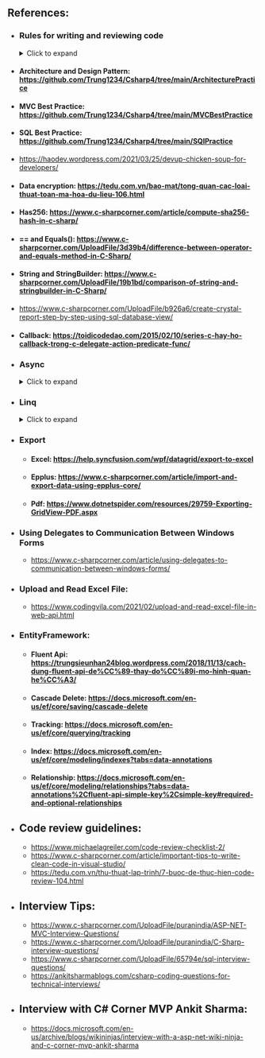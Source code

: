  ## References: 
 - ### Rules for writing and reviewing code
   <details>
    <summary>Click to expand</summary>

   -  #### Rule 1: Formatting is king     
   -  #### Rule 2: Is code easy to understand
   -  #### Rule 3: Follow SOLID Principles
   -  #### Rule 4: Don't Repeat Yourself => generalize by abstract class, interface, method
   -  #### Rule 5: Create meaningful names
   -  #### Rule 6: Be Consistent (nhất quán)
   -  #### Rule 7: Do Code run fast (For example use Eager loading to load related entities )
   -  #### Rule 8: Avoid Security Pitfalls (SQL Injection, cross-site scripting)
   -  #### Rule 9: Use Efficient Data Structures and Algorithms
   -  #### Rule 10: Comment and Document
   -  #### Rule 11: Check for Errors and Respond to Them
   -  #### Rule 12: Follow the Coding convention
   -  #### Rule 13: Avoid Deep Nesting
   -  #### Rule 14: Use ternary operator instead of If else
   -  #### Rule 15: Do not hard code (Avoid Magic Number https://stackoverflow.com/questions/47882/what-is-a-magic-number-and-why-is-it-bad)
   -  References: 
      -  ### https://www.informit.com/articles/article.aspx?p=2223710
      -  ### https://code.tutsplus.com/tutorials/top-15-best-practices-for-writing-super-readable-code--net-8118
  </details>  
  
  -  #### Architecture and Design Pattern: https://github.com/Trung1234/Csharp4/tree/main/ArchitecturePractice
  -  #### MVC Best Practice: https://github.com/Trung1234/Csharp4/tree/main/MVCBestPractice
  -  #### SQL Best Practice: https://github.com/Trung1234/Csharp4/tree/main/SQlPractice
  -  https://haodev.wordpress.com/2021/03/25/devup-chicken-soup-for-developers/
  -  #### Data encryption: https://tedu.com.vn/bao-mat/tong-quan-cac-loai-thuat-toan-ma-hoa-du-lieu-106.html
  -  #### Has256: https://www.c-sharpcorner.com/article/compute-sha256-hash-in-c-sharp/
  -  ####  == and Equals(): https://www.c-sharpcorner.com/UploadFile/3d39b4/difference-between-operator-and-equals-method-in-C-Sharp/
  -  #### String and StringBuilder: https://www.c-sharpcorner.com/UploadFile/19b1bd/comparison-of-string-and-stringbuilder-in-C-Sharp/
  -  https://www.c-sharpcorner.com/UploadFile/b926a6/create-crystal-report-step-by-step-using-sql-database-view/ 
  -  #### Callback: https://toidicodedao.com/2015/02/10/series-c-hay-ho-callback-trong-c-delegate-action-predicate-func/
- ### Async
  <details>
    <summary>Click to expand</summary>
 
   -  #### Task: https://www.c-sharpcorner.com/UploadFile/dacca2/asynchronous-programming-in-C-Sharp-5-0-part-3-understand-task/
   -  https://docs.microsoft.com/en-us/dotnet/csharp/programming-guide/concepts/async/
  </details>
  
- ### Linq
  <details>
    <summary>Click to expand</summary>
 
   -  https://www.c-sharpcorner.com/UploadFile/a20beb/ienumerable-vs-iqueryable-in-linq/k/
   -  https://tedu.com.vn/lap-trinh-c/su-khac-nhau-giua-ienumerable-va-iqueryable-35.html
   -  #### Earger loading: https://tedu.com.vn/lap-trinh-aspnet/tim-hieu-ve-lazyloading-va-earger-loading-trong-entity-framework-120.html
   -  #### Left join: https://www.c-sharpcorner.com/blogs/working-with-left-outer-join-using-lambda-and-linq
  </details>
       
-  ### 	Export
   -  #### Excel: https://help.syncfusion.com/wpf/datagrid/export-to-excel
   -  #### Epplus: https://www.c-sharpcorner.com/article/import-and-export-data-using-epplus-core/
   -  #### Pdf: https://www.dotnetspider.com/resources/29759-Exporting-GridView-PDF.aspx
-  ### 	Using Delegates to Communication Between Windows Forms  
   -  https://www.c-sharpcorner.com/article/using-delegates-to-communication-between-windows-forms/
-  ### Upload and Read Excel File:  
   -  https://www.codingvila.com/2021/02/upload-and-read-excel-file-in-web-api.html
-  ### EntityFramework:  
   -  #### Fluent Api: https://trungsieunhan24blog.wordpress.com/2018/11/13/cach-dung-fluent-api-de%CC%89-thay-do%CC%89i-mo-hinh-quan-he%CC%A3/
   -  #### Cascade Delete: https://docs.microsoft.com/en-us/ef/core/saving/cascade-delete
   -  #### Tracking:  https://docs.microsoft.com/en-us/ef/core/querying/tracking
   -  #### Index: https://docs.microsoft.com/en-us/ef/core/modeling/indexes?tabs=data-annotations
   -  #### Relationship: https://docs.microsoft.com/en-us/ef/core/modeling/relationships?tabs=data-annotations%2Cfluent-api-simple-key%2Csimple-key#required-and-optional-relationships
- ## Code review guidelines:
  - https://www.michaelagreiler.com/code-review-checklist-2/
  - https://www.c-sharpcorner.com/article/important-tips-to-write-clean-code-in-visual-studio/
  - https://tedu.com.vn/thu-thuat-lap-trinh/7-buoc-de-thuc-hien-code-review-104.html
- ## Interview Tips:   
  - https://www.c-sharpcorner.com/UploadFile/puranindia/ASP-NET-MVC-Interview-Questions/
  - https://www.c-sharpcorner.com/UploadFile/puranindia/C-Sharp-interview-questions/
  - https://www.c-sharpcorner.com/UploadFile/65794e/sql-interview-questions/
  - https://ankitsharmablogs.com/csharp-coding-questions-for-technical-interviews/
- ## Interview with C# Corner MVP Ankit Sharma:
  - https://docs.microsoft.com/en-us/archive/blogs/wikininjas/interview-with-a-asp-net-wiki-ninja-and-c-corner-mvp-ankit-sharma


